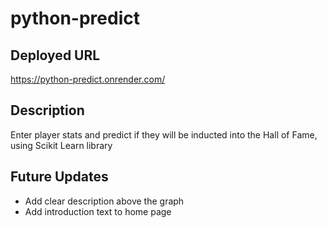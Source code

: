 # python-predict

## Deployed URL
https://python-predict.onrender.com/

## Description
Enter player stats and predict if they will be inducted into the Hall of Fame, using Scikit Learn library

## Future Updates
- Add clear description above the graph
- Add introduction text to home page
